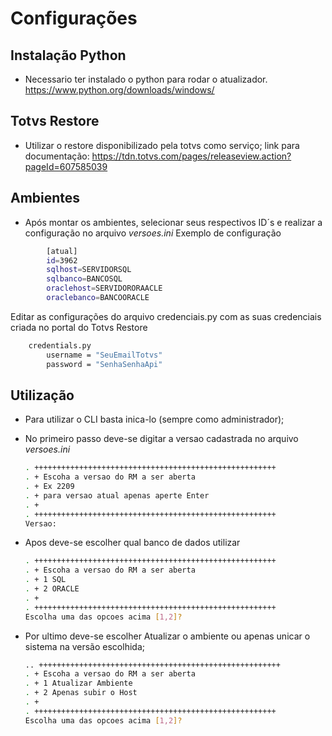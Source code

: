 # Configurações

## Instalação Python
* Necessario ter instalado o python para rodar o atualizador.
    https://www.python.org/downloads/windows/

## Totvs Restore
* Utilizar o restore disponibilizado pela totvs como serviço;
    link para documentação:  https://tdn.totvs.com/pages/releaseview.action?pageId=607585039

## Ambientes
* Após montar os ambientes, selecionar seus respectivos ID´s e realizar a configuração no arquivo *versoes.ini*
Exemplo de configuração
    
```sh
        [atual]
        id=3962
        sqlhost=SERVIDORSQL
        sqlbanco=BANCOSQL
        oraclehost=SERVIDORORAACLE
        oraclebanco=BANCOORACLE
```

Editar as configurações do arquivo credenciais.py com as suas credenciais criada no portal do Totvs Restore 
```sh
    credentials.py
        username = "SeuEmailTotvs"
        password = "SenhaSenhaApi"
```

## Utilização
* Para utilizar o CLI basta inica-lo (sempre como administrador);
* No primeiro passo deve-se digitar a versao cadastrada no arquivo *versoes.ini*
    ```sh
    . ++++++++++++++++++++++++++++++++++++++++++++++++++++++
    . + Escoha a versao do RM a ser aberta
    . + Ex 2209
    . + para versao atual apenas aperte Enter
    . +
    . ++++++++++++++++++++++++++++++++++++++++++++++++++++++
    Versao:
    ```
    
* Apos deve-se escolher qual banco de dados utilizar
    ```sh
    . ++++++++++++++++++++++++++++++++++++++++++++++++++++++
    . + Escoha a versao do RM a ser aberta
    . + 1 SQL
    . + 2 ORACLE
    . +
    . ++++++++++++++++++++++++++++++++++++++++++++++++++++++
    Escolha uma das opcoes acima [1,2]?
    ```
* Por ultimo deve-se escolher Atualizar o ambiente ou apenas unicar o sistema na versão escolhida;
    ```sh
    .. ++++++++++++++++++++++++++++++++++++++++++++++++++++++
    . + Escoha a versao do RM a ser aberta
    . + 1 Atualizar Ambiente
    . + 2 Apenas subir o Host
    . +
    . ++++++++++++++++++++++++++++++++++++++++++++++++++++++
    Escolha uma das opcoes acima [1,2]?
    ```